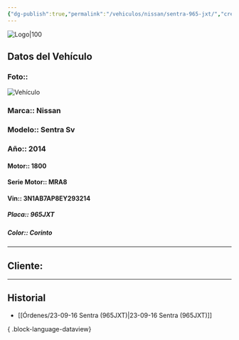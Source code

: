 ```yaml
---
{"dg-publish":true,"permalink":"/vehiculos/nissan/sentra-965-jxt/","created":"","updated":""}
---
```


![Logo|100](http://drive.google.com/uc?export=view&id=137fl3TIZ0-PU8b-Pt0bsjclwHub_u78G)

## Datos del Vehículo 
### Foto:: 
![Vehículo](http://drive.google.com/uc?export=view&id=1Xb_WzPUr48cMoDZdHkUrcWeVwew9Wm6q)

### Marca:: Nissan
### Modelo:: Sentra Sv
### Año:: 2014
#### Motor:: 1800
#### Serie Motor:: MRA8
#### Vin:: 3N1AB7AP8EY293214
##### Placa:: 965JXT
##### Color:: Corinto
---

## Cliente:



---

## Historial

- [[Órdenes/23-09-16 Sentra (965JXT)\|23-09-16 Sentra (965JXT)]]

{ .block-language-dataview} 